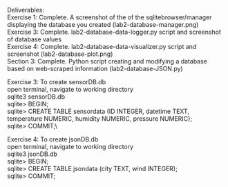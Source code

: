Deliverables:\
Exercise 1: Complete. A screenshot of the of the sqlitebrowser/manager displaying the database you created (lab2-database-manager.png)\
Exercise 3: Complete. lab2-database-data-logger.py script and screenshot of database values\
Exercise 4: Complete. lab2-database-data-visualizer.py script and screenshot (lab2-database-plot.png)\
Section 3: Complete. Python  script  creating  and  modifying  a  database  based  on  web-scraped  information (lab2-database-JSON.py)

Exercise 3: To create sensorDB.db\
open terminal, navigate to working directory\
sqlite3 sensorDB.db\
sqlite> BEGIN;\
sqlite> CREATE TABLE sensordata (ID INTEGER, datetime TEXT, temperature NUMERIC, humidity NUMERIC, pressure NUMERIC);\
sqlite> COMMIT;\

Exercise 4: To create jsonDB.db\
open terminal, navigate to working directory\
sqlite3 jsonDB.db\
sqlite> BEGIN;\
sqlite> CREATE TABLE jsondata (city TEXT, wind INTEGER);\
sqlite> COMMIT;
